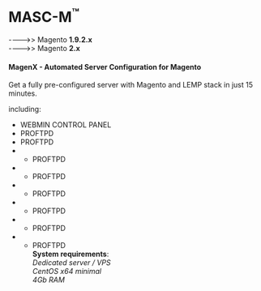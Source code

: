 

MASC-M<sup>™</sup>
======
---->> Magento **1.9.2.x**<br/>
---->> Magento **2.x**
<br/>
#### MagenX - Automated Server Configuration for Magento
Get a fully pre-configured server with Magento and LEMP stack in just 15 minutes.

including: <br/>
- WEBMIN CONTROL PANEL <br/>
- PROFTPD <br/>
- PROFTPD <br/>
- - PROFTPD <br/>
- - PROFTPD <br/>
- - PROFTPD <br/>
- - PROFTPD <br/>
- - PROFTPD <br/>
- - PROFTPD <br/>
**System requirements**:<br/>
*Dedicated server / VPS*<br/>
*CentOS x64 minimal*<br/>
*4Gb RAM*<br/>
